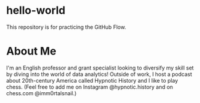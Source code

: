# hello-world
This repository is for practicing the GitHub Flow.
# About Me
I'm an English professor and grant specialist looking to diversify my skill set by diving into the world of data analytics! Outside of work, I host a podcast about 20th-century America called Hypnotic History and I like to play chess. (Feel free to add me on Instagram @hypnotic.history and on chess.com @imm0rtalsnail.) 
